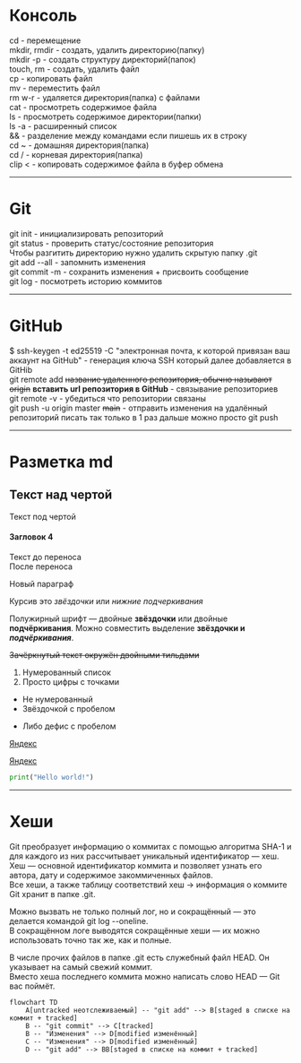# Консоль

cd - перемещение  
mkdir, rmdir - создать, удалить директорию(папку)  
mkdir -p - создать структуру директорий(папок)  
touch, rm - создать, удалить файл  
cp - копировать файл  
mv - переместить файл  
rm w-r - удаляется директория(папка) с файлами  
cat - просмотреть содержимое файла  
ls - просмотреть содержимое директории(папки)  
ls -a - расширенный список  
&& - разделение между командами если пишешь их в строку  
cd ~ - домашняя директория(папка)  
cd / - корневая директория(папка)  
clip < - копировать содержимое файла в буфер обмена  

---

# Git  

git init - инициализировать репозиторий  
git status - проверить статус/состояние репозитория  
Чтобы разгитить директорию нужно удалить скрытую папку .git  
git add --all - запомнить изменения  
git commit -m - сохранить изменения + присвоить сообщение  
git log - посмотреть историю коммитов  

---

# GitHub  

$ ssh-keygen -t ed25519 -C "электронная почта, к которой привязан ваш аккаунт на GitHub" - генерация ключа SSH который далее добавляется в GitHib  
git remote add ~~название удаленного репозитория, обычно называют origin~~ __вставить url репозитория в GitHub__ - связывание репозиториев  
git remote -v - убедиться что репозитории связаны  
git push -u origin master ~~main~~ - отправить изменения на удалённый репозиторий писать так только в 1 раз дальше можно просто git push  

---

# Разметка md  

Текст над чертой
---
Текст под чертой
#### Загловок 4
Текст до переноса  
После переноса  

Новый параграф

Курсив это *звёздочки* или _нижние подчеркивания_

Полужирный шрифт — двойные **звёздочки** или двойные __подчёркивания__.
Можно совместить выделение **звёздочки и _подчёркивания_**.

~~Зачёркнутый текст окружён двойными тильдами~~

1. Нумерованный список
2. Просто цифры с точками
* Не нумерованный
* Звёздочкой с пробелом
- Либо дефис с пробелом

[Яндекс](https://www.yandex.ru)

[Яндекс](https://www.yandex.ru "Я Yandex!")

``` python
print("Hello world!")
```  

---  

# Хеши  

Git преобразует информацию о коммитах с помощью алгоритма SHA-1 и для каждого из них рассчитывает уникальный идентификатор — хеш.  
Хеш — основной идентификатор коммита и позволяет узнать его автора, дату и содержимое закоммиченных файлов.  
Все хеши, а также таблицу соответствий хеш → информация о коммите Git хранит в папке .git.  

Можно вызвать не только полный лог, но и сокращённый — это делается командой git log --oneline.  
В сокращённом логе выводятся сокращённые хеши — их можно использовать точно так же, как и полные.  

В числе прочих файлов в папке .git есть служебный файл HEAD. Он указывает на самый свежий коммит.  
Вместо хеша последнего коммита можно написать слово HEAD — Git вас поймёт.  



```mermaid
flowchart TD
	A[untracked неотслеживаемый] -- "git add" --> B[staged в списке на коммит + tracked]
	B -- "git commit" --> C[tracked]
	B -- "Изменения" --> D[modified изменённый]
	C -- "Изменения" --> D[modified изменённый]
	D -- "git add" --> BB[staged в списке на коммит + tracked]
```
